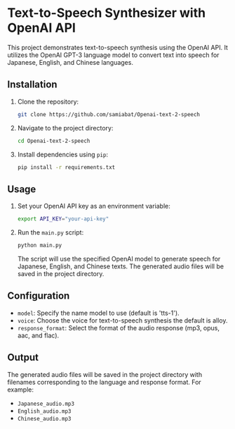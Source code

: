# Text-to-Speech Synthesizer with OpenAI API

This project demonstrates text-to-speech synthesis using the OpenAI API. It utilizes the OpenAI GPT-3 language model to convert text into speech for Japanese, English, and Chinese languages.

## Installation

1. Clone the repository:

    ```bash
    git clone https://github.com/samiabat/Openai-text-2-speech
    ```

2. Navigate to the project directory:

    ```bash
    cd Openai-text-2-speech
    ```

3. Install dependencies using `pip`:

    ```bash
    pip install -r requirements.txt
    ```

## Usage

1. Set your OpenAI API key as an environment variable:

    ```bash
    export API_KEY="your-api-key"
    ```

2. Run the `main.py` script:

    ```bash
    python main.py
    ```

    The script will use the specified OpenAI model to generate speech for Japanese, English, and Chinese texts. The generated audio files will be saved in the project directory.

## Configuration

- `model`: Specify the name model to use (default is 'tts-1').
- `voice`: Choose the voice for text-to-speech synthesis the default is alloy.
- `response_format`: Select the format of the audio response (mp3, opus, aac, and flac).

## Output

The generated audio files will be saved in the project directory with filenames corresponding to the language and response format. For example:

- `Japanese_audio.mp3`
- `English_audio.mp3`
- `Chinese_audio.mp3`
